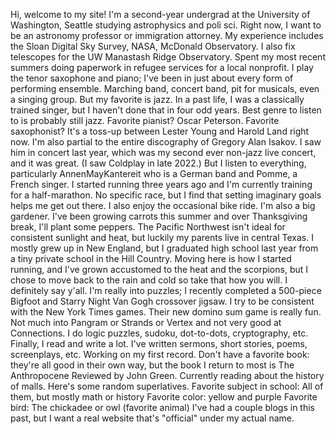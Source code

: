 Hi, welcome to my site! I'm a second-year undergrad at the University of Washington, Seattle studying astrophysics and poli sci. Right now, I want to be an astronomy professor or immigration attorney. My experience includes the Sloan Digital Sky Survey, NASA, McDonald Observatory. I also fix telescopes for the UW Manastash Ridge Observatory. Spent my most recent summers doing paperwork in refugee services for a local nonprofit.
I play the tenor saxophone and piano; I've been in just about every form of performing ensemble. Marching band, concert band, pit for musicals, even a singing group. But my favorite is jazz. In a past life, I was a classically trained singer, but I haven't done that in four odd years.
Best genre to listen to is probably still jazz. Favorite pianist? Oscar Peterson. Favorite saxophonist? It's a toss-up between Lester Young and Harold Land right now. I'm also partial to the entire discography of Gregory Alan Isakov. I saw him in concert last year, which was my second ever non-jazz live concert, and it was great. (I saw Coldplay in late 2022.) But I listen to everything, particularly AnnenMayKantereit who is a German band and Pomme, a French singer.
I started running three years ago and I'm currently training for a half-marathon. No specific race, but I find that setting imaginary goals helps me get out there. I also enjoy the occasional bike ride.
I'm also a big gardener. I've been growing carrots this summer and over Thanksgiving break, I'll plant some peppers. The Pacific Northwest isn't ideal for consistent sunlight and heat, but luckily my parents live in central Texas.
I mostly grew up in New England, but I graduated high school last year from a tiny private school in the Hill Country. Moving here is how I started running, and I've grown accustomed to the heat and the scorpions, but I chose to move back to the rain and cold so take that how you will. I definitely say y'all.
I'm really into puzzles; I recently completed a 500-piece Bigfoot and Starry Night Van Gogh crossover jigsaw. I try to be consistent with the New York Times games. Their new domino sum game is really fun. Not much into Pangram or Strands or Vertex and not very good at Connections. I do logic puzzles, sudoku, dot-to-dots, cryptography, etc.
Finally, I read and write a lot. I've written sermons, short stories, poems, screenplays, etc. Working on my first record. Don't have a favorite book: they're all good in their own way, but the book I return to most is The Anthropocene Reviewed by John Green. Currently reading about the history of malls.
Here's some random superlatives. Favorite subject in school: All of them, but mostly math or history Favorite color: yellow and purple Favorite bird: The chickadee or owl (favorite animal)
I've had a couple blogs in this past, but I want a real website that's "official" under my actual name.
